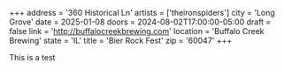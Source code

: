 +++
address = '360 Historical Ln'
artists = ['theironspiders']
city = 'Long Grove'
date = 2025-01-08
doors = 2024-08-02T17:00:00-05:00
draft = false
link = 'http://buffalocreekbrewing.com'
location = 'Buffalo Creek Brewing'
state = 'IL'
title = 'Bier Rock Fest'
zip = '60047'
+++

This is a test
